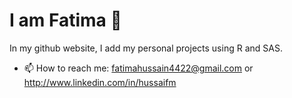 # I am Fatima 👋

In my github website, I add my personal projects using R and SAS.

- 📫 How to reach me: fatimahussain4422@gmail.com or http://www.linkedin.com/in/hussaifm

